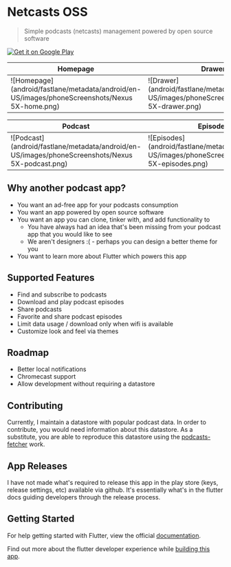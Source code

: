 # Netcasts OSS

> Simple podcasts (netcasts) management powered by open source software

<a href='https://play.google.com/store/apps/details?id=io.eemp.netcastsOSS&pcampaignid=MKT-Other-global-all-co-prtnr-py-PartBadge-Mar2515-1'>
  <img alt='Get it on Google Play' src='https://play.google.com/intl/en_us/badges/images/generic/en_badge_web_generic.png'/>
</a>

|Homepage|Drawer|Explore|Discover|
|-----|-----|-----|-----|
|![Homepage](android/fastlane/metadata/android/en-US/images/phoneScreenshots/Nexus 5X-home.png)|![Drawer](android/fastlane/metadata/android/en-US/images/phoneScreenshots/Nexus 5X-drawer.png)|![Explore](android/fastlane/metadata/android/en-US/images/phoneScreenshots/Nexus 5X-explore.png)|![Discover](android/fastlane/metadata/android/en-US/images/phoneScreenshots/Nexus 5X-explore-with-results.png)

|Podcast|Episodes|Player|Settings|
|-----|-----|-----|-----|
|![Podcast](android/fastlane/metadata/android/en-US/images/phoneScreenshots/Nexus 5X-podcast.png)|![Episodes](android/fastlane/metadata/android/en-US/images/phoneScreenshots/Nexus 5X-episodes.png)|![Player](android/fastlane/metadata/android/en-US/images/phoneScreenshots/Nexus 5X-episode.png)|![Settings](android/fastlane/metadata/android/en-US/images/phoneScreenshots/Nexus 5X-settings.png)

## Why another podcast app?

* You want an ad-free app for your podcasts consumption
* You want an app powered by open source software
* You want an app you can clone, tinker with, and add functionality to
  * You have always had an idea that's been missing from your podcast app that you would like to see
  * We aren't designers :( - perhaps you can design a better theme for you
* You want to learn more about Flutter which powers this app

## Supported Features

* Find and subscribe to podcasts
* Download and play podcast episodes
* Share podcasts
* Favorite and share podcast episodes
* Limit data usage / download only when wifi is available
* Customize look and feel via themes

## Roadmap

* Better local notifications
* Chromecast support
* Allow development without requiring a datastore

## Contributing

Currently, I maintain a datastore with popular podcast data.  In order to
contribute, you would need information about this datastore.  As a substitute,
you are able to reproduce
this datastore using the [podcasts-fetcher](/packages/podcasts-fetcher) work.

## App Releases

I have not made what's required to release this app in the play store
(keys, release settings, etc) available via github.  It's essentially
what's in the flutter docs guiding developers through the release process.

## Getting Started

For help getting started with Flutter, view the official
[documentation](https://flutter.io/).

Find out more about the flutter developer experience
while [building this app](https://eemp.io/2019/02/04/first-serious-flutter-app/).

